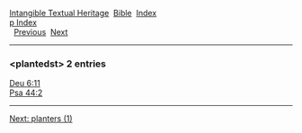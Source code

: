 [Intangible Textual Heritage](../../index)  [Bible](../index) 
[Index](index)   
[p Index](_p_)  
  [Previous](c08601)  [Next](c08603) 

------------------------------------------------------------------------

### &lt;plantedst&gt; 2 entries

[Deu 6:11](../kjv/deu006.htm#011)  
[Psa 44:2](../kjv/psa044.htm#002)  

------------------------------------------------------------------------

[Next: planters (1)](c08603)
